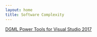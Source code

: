 ```yaml
---
layout: home
title: Software Complexity
---
```


[DGML Power Tools for Visual Studio 2017](/posts/dgml_power_tools/)
